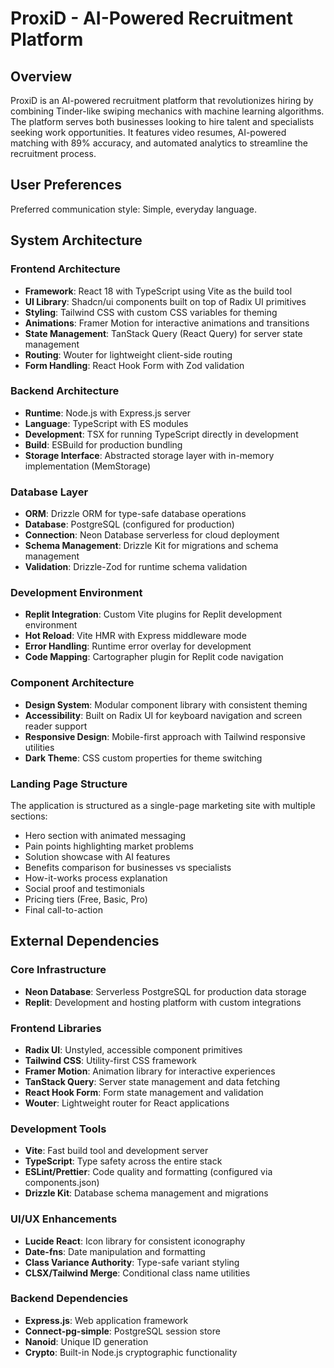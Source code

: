 # ProxiD - AI-Powered Recruitment Platform

## Overview

ProxiD is an AI-powered recruitment platform that revolutionizes hiring by combining Tinder-like swiping mechanics with machine learning algorithms. The platform serves both businesses looking to hire talent and specialists seeking work opportunities. It features video resumes, AI-powered matching with 89% accuracy, and automated analytics to streamline the recruitment process.

## User Preferences

Preferred communication style: Simple, everyday language.

## System Architecture

### Frontend Architecture
- **Framework**: React 18 with TypeScript using Vite as the build tool
- **UI Library**: Shadcn/ui components built on top of Radix UI primitives
- **Styling**: Tailwind CSS with custom CSS variables for theming
- **Animations**: Framer Motion for interactive animations and transitions
- **State Management**: TanStack Query (React Query) for server state management
- **Routing**: Wouter for lightweight client-side routing
- **Form Handling**: React Hook Form with Zod validation

### Backend Architecture
- **Runtime**: Node.js with Express.js server
- **Language**: TypeScript with ES modules
- **Development**: TSX for running TypeScript directly in development
- **Build**: ESBuild for production bundling
- **Storage Interface**: Abstracted storage layer with in-memory implementation (MemStorage)

### Database Layer
- **ORM**: Drizzle ORM for type-safe database operations
- **Database**: PostgreSQL (configured for production)
- **Connection**: Neon Database serverless for cloud deployment
- **Schema Management**: Drizzle Kit for migrations and schema management
- **Validation**: Drizzle-Zod for runtime schema validation

### Development Environment
- **Replit Integration**: Custom Vite plugins for Replit development environment
- **Hot Reload**: Vite HMR with Express middleware mode
- **Error Handling**: Runtime error overlay for development
- **Code Mapping**: Cartographer plugin for Replit code navigation

### Component Architecture
- **Design System**: Modular component library with consistent theming
- **Accessibility**: Built on Radix UI for keyboard navigation and screen reader support
- **Responsive Design**: Mobile-first approach with Tailwind responsive utilities
- **Dark Theme**: CSS custom properties for theme switching

### Landing Page Structure
The application is structured as a single-page marketing site with multiple sections:
- Hero section with animated messaging
- Pain points highlighting market problems
- Solution showcase with AI features
- Benefits comparison for businesses vs specialists
- How-it-works process explanation
- Social proof and testimonials
- Pricing tiers (Free, Basic, Pro)
- Final call-to-action

## External Dependencies

### Core Infrastructure
- **Neon Database**: Serverless PostgreSQL for production data storage
- **Replit**: Development and hosting platform with custom integrations

### Frontend Libraries
- **Radix UI**: Unstyled, accessible component primitives
- **Tailwind CSS**: Utility-first CSS framework
- **Framer Motion**: Animation library for interactive experiences
- **TanStack Query**: Server state management and data fetching
- **React Hook Form**: Form state management and validation
- **Wouter**: Lightweight router for React applications

### Development Tools
- **Vite**: Fast build tool and development server
- **TypeScript**: Type safety across the entire stack
- **ESLint/Prettier**: Code quality and formatting (configured via components.json)
- **Drizzle Kit**: Database schema management and migrations

### UI/UX Enhancements
- **Lucide React**: Icon library for consistent iconography
- **Date-fns**: Date manipulation and formatting
- **Class Variance Authority**: Type-safe variant styling
- **CLSX/Tailwind Merge**: Conditional class name utilities

### Backend Dependencies
- **Express.js**: Web application framework
- **Connect-pg-simple**: PostgreSQL session store
- **Nanoid**: Unique ID generation
- **Crypto**: Built-in Node.js cryptographic functionality
